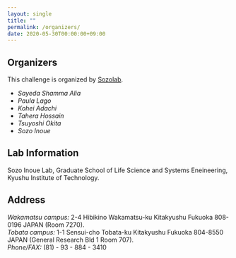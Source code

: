 ```yaml
---
layout: single
title: ""
permalink: /organizers/
date: 2020-05-30T00:00:00+09:00
---
```


## Organizers
This challenge is organized by [Sozolab](https://sozolab.jp/).
- *Sayeda Shamma Alia*
- *Paula Lago*
- *Kohei Adachi*
- *Tahera Hossain*
- *Tsuyoshi Okita*
- *Sozo Inoue*

## Lab Information
Sozo Inoue Lab, Graduate School of Life Science and Systems Eneineering, Kyushu Institute of Technology.

## Address
*Wakamatsu campus:* 2-4 Hibikino Wakamatsu-ku Kitakyushu Fukuoka 808-0196 JAPAN (Room 7270).  
*Tobata campus:* 1-1 Sensui-cho Tobata-ku Kitakyushu Fukuoka 804-8550 JAPAN (General Research Bld 1 Room 707).  
*Phone/FAX:* (81) - 93 - 884 - 3410

